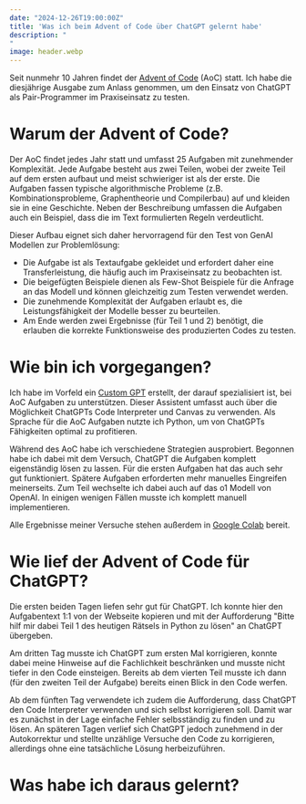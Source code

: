 ```yaml
---
date: "2024-12-26T19:00:00Z"
title: 'Was ich beim Advent of Code über ChatGPT gelernt habe'
description: "
"
image: header.webp
---
```


Seit nunmehr 10 Jahren findet der [Advent of Code](https://adventofcode.com/) (AoC) statt.
Ich habe die diesjährige Ausgabe zum Anlass genommen, um den Einsatz von ChatGPT als Pair-Programmer im Praxiseinsatz zu testen.

# Warum der Advent of Code?

Der AoC findet jedes Jahr statt und umfasst 25 Aufgaben mit zunehmender Komplexität.
Jede Aufgabe besteht aus zwei Teilen, wobei der zweite Teil auf dem ersten aufbaut und meist schwieriger ist als der erste.
Die Aufgaben fassen typische algorithmische Probleme (z.B. Kombinationsprobleme, Graphentheorie und Compilerbau) auf und kleiden sie in eine Geschichte.
Neben der Beschreibung umfassen die Aufgaben auch ein Beispiel, dass die im Text formulierten Regeln verdeutlicht.

Dieser Aufbau eignet sich daher hervorragend für den Test von GenAI Modellen zur Problemlösung:

- Die Aufgabe ist als Textaufgabe gekleidet und erfordert daher eine Transferleistung, die häufig auch im Praxiseinsatz zu beobachten ist.
- Die beigefügten Beispiele dienen als Few-Shot Beispiele für die Anfrage an das Modell und können gleichzeitig zum Testen verwendet werden.
- Die zunehmende Komplexität der Aufgaben erlaubt es, die Leistungsfähigkeit der Modelle besser zu beurteilen.
- Am Ende werden zwei Ergebnisse (für Teil 1 und 2) benötigt, die erlauben die korrekte Funktionsweise des produzierten Codes zu testen.

# Wie bin ich vorgegangen?

Ich habe im Vorfeld ein [Custom GPT](https://chatgpt.com/g/g-673499bad4d88190a1e3aee7a8bbea58-advent-of-code-guide) erstellt, der darauf spezialisiert ist, bei AoC Aufgaben zu unterstützen.
Dieser Assistent umfasst auch über die Möglichkeit ChatGPTs Code Interpreter und Canvas zu verwenden.
Als Sprache für die AoC Aufgaben nutzte ich Python, um von ChatGPTs Fähigkeiten optimal zu profitieren.

Während des AoC habe ich verschiedene Strategien ausprobiert.
Begonnen habe ich dabei mit dem Versuch, ChatGPT die Aufgaben komplett eigenständig lösen zu lassen.
Für die ersten Aufgaben hat das auch sehr gut funktioniert.
Spätere Aufgaben erforderten mehr manuelles Eingreifen meinerseits.
Zum Teil wechselte ich dabei auch auf das o1 Modell von OpenAI.
In einigen wenigen Fällen musste ich komplett manuell implementieren.

Alle Ergebnisse meiner Versuche stehen außerdem in [Google Colab](https://colab.research.google.com/drive/15GWJHp5R8dDY3XGDXEM_-u23zX4MkefA?usp=sharing) bereit.

# Wie lief der Advent of Code für ChatGPT?

Die ersten beiden Tagen liefen sehr gut für ChatGPT. Ich konnte hier den Aufgabentext 1:1 von der Webseite kopieren und mit der Aufforderung "Bitte hilf mir dabei Teil 1 des heutigen Rätsels in Python zu lösen" an ChatGPT übergeben.

Am dritten Tag musste ich ChatGPT zum ersten Mal korrigieren, konnte dabei meine Hinweise auf die Fachlichkeit beschränken und musste nicht tiefer in den Code einsteigen.
Bereits ab dem vierten Teil musste ich dann (für den zweiten Teil der Aufgabe) bereits einen Blick in den Code werfen.

Ab dem fünften Tag verwendete ich zudem die Aufforderung, dass ChatGPT den Code Interpreter verwenden und sich selbst korrigieren soll.
Damit war es zunächst in der Lage einfache Fehler selbsständig zu finden und zu lösen.
An späteren Tagen verlief sich ChatGPT jedoch zunehmend in der Autokorrektur und stellte unzählige Versuche den Code zu korrigieren, allerdings ohne eine tatsächliche Lösung herbeizuführen.

# Was habe ich daraus gelernt?